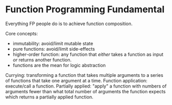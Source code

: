 # Function Programming Fundamental

Everything FP people do is to achieve function composition.

Core concepts:
  - immutability: avoid/limit mutable state
  - pure functions: avoid/limit side-effects
  - higher-order function: any function that _either_ takes a function as input _or_ returns another function.
  - functions are the mean for logic abstraction

Currying: transforming a function that takes multiple arguments to a series of functions that take one argument at a time.
Function application: execute/call a function.
Partially applied: "apply" a function with numbers of arguments fewer than what total number of arguments the function expects which returns a partially applied function.